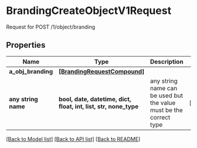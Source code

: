 # BrandingCreateObjectV1Request

Request for POST /1/object/branding

## Properties
Name | Type | Description | Notes
------------ | ------------- | ------------- | -------------
**a_obj_branding** | [**[BrandingRequestCompound]**](BrandingRequestCompound.md) |  | 
**any string name** | **bool, date, datetime, dict, float, int, list, str, none_type** | any string name can be used but the value must be the correct type | [optional]

[[Back to Model list]](../README.md#documentation-for-models) [[Back to API list]](../README.md#documentation-for-api-endpoints) [[Back to README]](../README.md)


